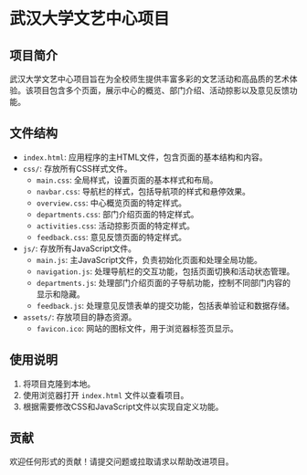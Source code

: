 # 武汉大学文艺中心项目

## 项目简介
武汉大学文艺中心项目旨在为全校师生提供丰富多彩的文艺活动和高品质的艺术体验。该项目包含多个页面，展示中心的概览、部门介绍、活动掠影以及意见反馈功能。

## 文件结构
- `index.html`: 应用程序的主HTML文件，包含页面的基本结构和内容。
- `css/`: 存放所有CSS样式文件。
  - `main.css`: 全局样式，设置页面的基本样式和布局。
  - `navbar.css`: 导航栏的样式，包括导航项的样式和悬停效果。
  - `overview.css`: 中心概览页面的特定样式。
  - `departments.css`: 部门介绍页面的特定样式。
  - `activities.css`: 活动掠影页面的特定样式。
  - `feedback.css`: 意见反馈页面的特定样式。
- `js/`: 存放所有JavaScript文件。
  - `main.js`: 主JavaScript文件，负责初始化页面和处理全局功能。
  - `navigation.js`: 处理导航栏的交互功能，包括页面切换和活动状态管理。
  - `departments.js`: 处理部门介绍页面的子导航功能，控制不同部门内容的显示和隐藏。
  - `feedback.js`: 处理意见反馈表单的提交功能，包括表单验证和数据存储。
- `assets/`: 存放项目的静态资源。
  - `favicon.ico`: 网站的图标文件，用于浏览器标签页显示。

## 使用说明
1. 将项目克隆到本地。
2. 使用浏览器打开 `index.html` 文件以查看项目。
3. 根据需要修改CSS和JavaScript文件以实现自定义功能。

## 贡献
欢迎任何形式的贡献！请提交问题或拉取请求以帮助改进项目。